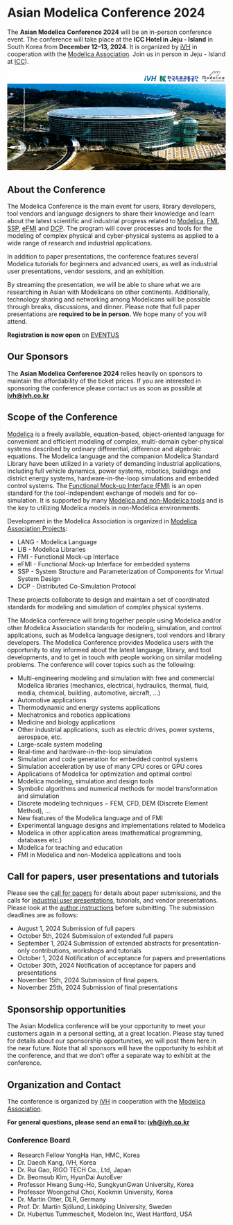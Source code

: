 # Asian Modelica Conference 2024

The **Asian Modelica Conference 2024** will be an in-person conference event. The conference will take place at the **ICC Hotel in Jeju - Island** in South Korea from **December 12–13, 2024**. It is organized by [iVH](http://www.ivh.co.kr/) in cooperation with the [Modelica Association](https://modelica.org/association/). Join us in person in Jeju - Island at [ICC](http://www.iccjeju.co.kr/)).

![](ICC.jpg)

## About the Conference

The Modelica Conference is the main event for users, library developers, tool vendors and language designers to share their knowledge and learn about the latest scientific and industrial progress related to [Modelica](/), [FMI](https://fmi-standard.org/), [SSP](https://ssp-standard.org/), [eFMI](http://efmi-standard.org/) and [DCP](https://dcp-standard.org/).
The program will cover processes and tools for the modeling of complex physical and cyber-physical systems as applied to a wide range of research and industrial applications.

In addition to paper presentations, the conference features several Modelica tutorials for beginners and advanced users, as well as industrial user presentations, vendor sessions, and an exhibition.  

By streaming the presentation, we will be able to share what we are researching in Asian with Modelicans on other continents. Additionally, technology sharing and networking among Modelicans will be possible through breaks, discussions, and dinner. Please note that full paper presentations are **required to be in person.**
We hope many of you will attend.

**Registration is now open** on [EVENTUS](https://event-us.kr/ivh/event/93615)


<!-- We are looking forward to seeing you in Dallas. As a first for a Modelica conference, we are planning to organize a **Modelica-oriented job fair** at the in-person event in Dallas that gives a unique opportunity for employers, students about to graduate, and Modelica practitioners to get to know each other. More details will be forthcoming at this site as the conference date comes closer.   -->

## Our Sponsors

The **Asian Modelica Conference 2024** relies heavily on sponsors to maintain the affordability of the ticket prices. If you are interested in sponsoring the conference please contact us as soon as possible at **[ivh@ivh.co.kr](mailto:ivh@ivh.co.kr)** 

<!-- Please visit our [Sponsor page](https://2022.american.conference.modelica.org/Sponsors.html), and also take the time to check out the sponsor exhibition at the conference. -->

## Scope of the Conference

[Modelica](/) is a freely available, equation-based, object-oriented language for convenient and efficient modeling of complex, multi-domain cyber-physical systems described by ordinary differential, difference and algebraic equations. The Modelica language and the companion Modelica Standard Library have been utilized in a variety of demanding industrial applications, including full vehicle dynamics, power systems, robotics, buildings and district energy systems, hardware-in-the-loop simulations and embedded control systems. The [Functional Mock-up Interface (FMI)](https://www.fmi-standard.org/) is an open standard for the tool-independent exchange of models and for co-simulation. It is supported by many [Modelica and non-Modelica tools](/tools/) and is the key to utilizing Modelica models in non-Modelica environments.

Development in the Modelica Association is organized in [Modelica Association Projects](/association/#modelica-association-projects):

- LANG - Modelica Language
- LIB - Modelica Libraries
- FMI - Functional Mock-up Interface
- eFMI - Functional Mock-up Interface for embedded systems
- SSP - System Structure and Parameterization of Components for Virtual System Design
- DCP - Distributed Co-Simulation Protocol

These projects collaborate to design and maintain a set of coordinated standards for modeling and simulation of complex physical systems.

The Modelica conference will bring together people using Modelica and/or other Modelica Association standards for modeling, simulation, and control applications, such as Modelica language designers, tool vendors and library developers. The Modelica Conference provides Modelica users with the opportunity to stay informed about the latest language, library, and tool developments, and to get in touch with people working on similar modeling problems. The conference will cover topics such as the following:
- Multi-engineering modeling and simulation with free and commercial Modelica libraries (mechanics, electrical, hydraulics, thermal, fluid, media, chemical, building, automotive, aircraft, ...)
- Automotive applications
- Thermodynamic and energy systems applications
- Mechatronics and robotics applications
- Medicine and biology applications
- Other industrial applications, such as electric drives, power systems, aerospace, etc.
- Large-scale system modeling
- Real-time and hardware-in-the-loop simulation
- Simulation and code generation for embedded control systems
- Simulation acceleration by use of many CPU cores or GPU cores
- Applications of Modelica for optimization and optimal control
- Modelica modeling, simulation and design tools
- Symbolic algorithms and numerical methods for model transformation and simulation
- Discrete modeling techniques − FEM, CFD, DEM (Discrete Element Method), ...
- New features of the Modelica language and of FMI
- Experimental language designs and implementations related to Modelica
- Modelica in other application areas (mathematical programming, databases etc.)
- Modelica for teaching and education
- FMI in Modelica and non-Modelica applications and tools

## Call for papers, user presentations and tutorials

Please see the [call for papers](call2024) for details about paper submissions, and the calls for [industrial user presentations](call2024), tutorials, and vendor presentations. Please look at the [author instructions](authors) before submitting. The submission deadlines are as follows:  

- August 1, 2024 Submission of full papers
- October 5th, 2024 Submission of extended full papers
-	September 1, 2024 Submission of extended abstracts for presentation-only contributions, workshops and tutorials
-	October 1, 2024 Notification of acceptance for papers and presentations
-	October 30th, 2024 Notification of acceptance for papers and presentations
-	November 15th, 2024 Submission of final papers.
-	November 25th, 2024 Submission of final presentations


## Sponsorship opportunities

The Asian Modelica conference will be your opportunity to meet your customers again in a personal setting, at a great location. Please stay tuned for details about our sponsorship opportunities, we will post them here in the near future. Note that all sponsors will have the opportunity to exhibit at the conference, and that we don't offer a separate way to exhibit at the conference.  

## Organization and Contact

The conference is organized by [iVH](http://www.ivh.co.kr/) in cooperation with the [Modelica Association](https://modelica.org/association/).

**For general questions, please send an email to:** **[ivh@ivh.co.kr](mailto:ivh@ivh.co.kr)** 

### Conference Board

- Research Fellow YongHa Han, HMC, Korea
- Dr. Daeoh Kang, iVH, Korea
- Dr. Rui Gao, RIGO TECH Co., Ltd, Japan
- Dr. Beomsub Kim, HyunDai AutoEver
- Professor Hwang Sung-Ho, SungkyunGwan University, Korea
- Professor Woongchul Choi, Kookmin University, Korea
- Dr. Martin Otter, DLR, Germany
- Prof. Dr. Martin Sjölund, Linköping University, Sweden
- Dr. Hubertus Tummescheit, Modelon Inc, West Hartford, USA

